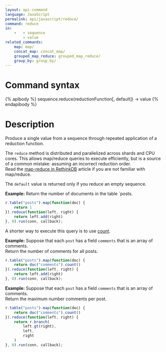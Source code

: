 ```yaml
---
layout: api-command
language: JavaScript
permalink: api/javascript/reduce/
command: reduce
io:
    -   - sequence
        - value
related_commands:
    map: map/
    concat_map: concat_map/
    grouped_map_reduce: grouped_map_reduce/
    group_by: group_by/
---
```


# Command syntax #

{% apibody %}
sequence.reduce(reductionFunction[, default]) &rarr; value
{% endapibody %}

# Description #

Produce a single value from a sequence through repeated application of a reduction
function.

The `reduce` method is distributed and parallelized across shards and CPU cores.
This allows map/reduce queries to execute efficiently, but is a source of a common
mistake: assuming an incorrect reduction order.  
Read the [map-reduce in RethinkDB](/docs/map-reduce/) article if you are not familiar with
map/reduce.


The `default` value is returned only if you reduce an empty sequence.


__Example:__ Return the number of documents in the table `posts.

```js
r.table("posts").map(function(doc) {
    return 1
}).reduce(function(left, right) {
    return left.add(right)
}, 0).run(conn, callback);
```

A shorter way to execute this query is to use [count](/api/javascript/count).



__Example:__ Suppose that each `post` has a field `comments` that is an array of
comments.  
Return the number of comments for all posts.

```js
r.table("posts").map(function(doc) {
    return doc("comments").count()
}).reduce(function(left, right) {
    return left.add(right)
}, 0).run(conn, callback);
```



__Example:__ Suppose that each `post` has a field `comments` that is an array of
comments.  
Return the maximum number comments per post.

```js
r.table("posts").map(function(doc) {
    return doc("comments").count()
}).reduce(function(left, right) {
    return r.branch(
        left.gt(right),
        left,
        right
    )
}, 0).run(conn, callback);
```
